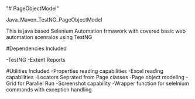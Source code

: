"# PageObjectModel" 

Java_Maven_TestNG_PageObjectModel

This is java based Selenium Automation frmawork with covered basic web automation scenraios using TestNG

#Dependencies Included

-TestNG
-Extent Reports


#Utilities Included
-Properties reading capabilities
-Excel reading capabilities
-Locators Seprated from Page classes
-Page object modeling
-Grid for Parallel Run
-Screenshot capability
-Wrapper function for selelnium commands with exception handling

